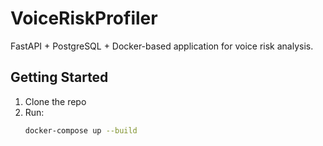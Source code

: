 # VoiceRiskProfiler

FastAPI + PostgreSQL + Docker-based application for voice risk analysis.

## Getting Started

1. Clone the repo
2. Run:
   ```bash
   docker-compose up --build
